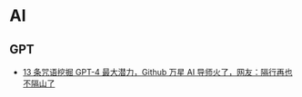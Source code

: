 # AI

## GPT
* [13 条咒语挖掘 GPT-4 最大潜力，Github 万星 AI 导师火了，网友：隔行再也不隔山了](https://m.ithome.com/html/699834.htm)
